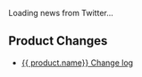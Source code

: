 <style>h1{display:none}</style>
<div class="ui segment" id="progress" style="padding-top:30px;">
  <div class="ui active inverted dimmer">
    <div class="ui text loader">Loading news from Twitter...</div>
  </div>
  <div class="ui placeholder">
	  <div class="image header">
    		<div class="line"></div>
   		<div class="line"></div>
 	 </div>
 	 <div class="image header">
    		<div class="line"></div>
   		<div class="line"></div>
 	 </div>
 	 <div class="image header">
    		<div class="line"></div>
   		<div class="line"></div>
 	 </div>
 	 <div class="image header">
    		<div class="line"></div>
   		<div class="line"></div>
 	 </div>
 	 <div class="image header">
    		<div class="line"></div>
   		<div class="line"></div>
 	 </div>
 	 <div class="image header">
    		<div class="line"></div>
   		<div class="line"></div>
 	 </div>
 	 
  </div>  
</div>

<div style="display:none" id="news">
<a class="twitter-timeline" href="https://twitter.com/nextedy?ref_src=twsrc%5Etfw">Tweets by nextedy</a>
</div> 
<script async src="https://platform.twitter.com/widgets.js" charset="utf-8"></script>

<script>

function setSizes(){
			console.log("setting style ...");
   			var style = "<p>.</p><style>.timeline-Tweet-text{font-size:	17px !important;line-height:26px !important;margin-bottom:10px !important;margin-left:5px !important;white-space:normal !important} .timeline-Tweet-media{font-size:	16px !important;} .timeline-Tweet-author{display:none;} .u-floatRight{margin-right: 5px;float: left!important;} </style>";
	    		$("#progress").hide();
			$("#news").show();
			$(".twitter-timeline").contents().find(".timeline-Widget").first().prepend(style);
			console.log("setting style DONE");
}

var i = 0;
var findTweet = function(){
	i++;
	console.log("search tweet:"+i);
	var tweet = $(".twitter-timeline").contents().find(".timeline-Tweet").first();
    if(tweet!=null){
	    		setTimeout(setSizes, 200); 	 	
    }else {
    		if(i<100){
	    		setTimeout(findTweet, 100); 	 	
    		}
    }
}
$(window).bind("load", findTweet);
</script>

## Product Changes

* [{{ product.name}} Change log](../changelog)

